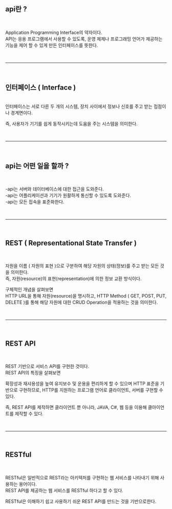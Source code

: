 ## api란 ?

<br>

Application Programming Interface의 약자이다.  
API는 응용 프로그램에서 사용할 수 있도록, 운영 체제나 프로그래밍 언어가 제공하는 기능을 제어 할 수 있게 만든 인터페이스를 뜻한다.

<br>

***

<br>

## 인터페이스 ( Interface )
<br>
인터페이스는 서로 다른 두 개의 시스템, 장치 사이에서 정보나 신호를 주고 받는 접점이나 경계면이다. 

즉, 사용자가 기기를 쉽게 동작시키는데 도움을 주는 시스템을 의미한다.

<br>

***

<br>

## api는 어떤 일을 할까 ?

<br>

-api는 서버와 데이터베이스에 대한 접근을 도와준다.  
-api는 어플리케이션과 기기가 원활하게 통신할 수 있도록 도와준다.  
-api는 모든 접속을 표준화한다.  

<br>

***

<br>



## REST ( Representational State Transfer )

<br>

자원을 이름 ( 자원의 표현 )으로 구분하여 해당 자원의 상태(정보)를 주고 받는 모든 것을 의미한다.  
즉, 자원(resource)의 표현(representation)에 의한 정보 교환 방식이다.

구체적인 개념을 살펴보면  
HTTP URL을 통해 자원(resource)을 명시하고, HTTP Method ( GET, POST, PUT, DELETE )를 통해 해당 자원에 대한 CRUD Operation을 적용하는 것을 의미한다.

<br>

***

<br>

## REST API 

<br>

REST 기반으로 서비스 API를 구현한 것이다.  
REST API의 특징을 살펴보면

확장성과 재샤용성을 높여 유지보수 및 운용을 편리하게 할 수 있으며 HTTP 표준을 기반으로 구현하므로, HTTP를 지원하는 프로그램 언어로 클라이언트, 서버를 구현할 수 있다.

즉, REST API를 제작하면 클라이언트 뿐 아니라, JAVA, C#, 웹 등을 이용해 클아이언트를 제작할 수 있다.

<br>

***

<br>

## RESTful

<br>

RESTful은 일반적으로 REST라는 아키텍처를 구현하는 웹 서비스를 나타내기 위해 사용하는 용어이다.  
REST API를 제공하는 웹 서비스를 RESTful 하다고 할 수 있다.

RESTful은 이해하기 쉽고 사용하기 쉬운 REST API를 만드는 것을 기반으로한다.